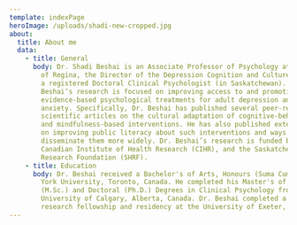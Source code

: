 ```yaml
---
template: indexPage
heroImage: /uploads/shadi-new-cropped.jpg
about:
  title: About me
  data:
    - title: General
      body: Dr. Shadi Beshai is an Associate Professor of Psychology at the University
        of Regina, the Director of the Depression Cognition and Culture Lab, and
        a registered Doctoral Clinical Psychologist (in Saskatchewan). Dr.
        Beshai’s research is focused on improving access to and promotion of
        evidence-based psychological treatments for adult depression and
        anxiety. Specifically, Dr. Beshai has published several peer-reviewed
        scientific articles on the cultural adaptation of cognitive-behavioral
        and mindfulness-based interventions. He has also published extensively
        on improving public literacy about such interventions and ways to
        disseminate them more widely. Dr. Beshai’s research is funded by the
        Canadian Institute of Health Research (CIHR), and the SaskatchewanHealth
        Research Foundation (SHRF).
    - title: Education
      body: Dr. Beshai received a Bachelor's of Arts, Honours (Suma Cum Laude) from
        York University, Toronto, Canada. He completed his Master's of Science
        (M.Sc.) and Doctoral (Ph.D.) Degrees in Clinical Psychology from the
        University of Calgary, Alberta, Canada. Dr. Beshai completed a one-year
        research fellowship and residency at the University of Exeter, England.
---
```

